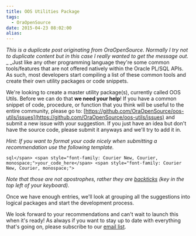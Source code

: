 ```yaml
---
title: OOS Utilities Package
tags:
  - OraOpenSource
date: 2015-04-23 08:02:00
alias:
---
```


_This is a duplicate post originating from OraOpenSource. Normally I try not to duplicate content but in this case I really wanted to get the message out._
_
_Just like any other programming language they're some common tools/features that are not offered natively within the Oracle PL/SQL APIs. As such, most developers start compiling a list of these common tools and create their own utility packages or code snippets.

We're looking to create a master utility package(s), currently called OOS Utils. Before we can do that **we need your help**! If you have a common snippet of code, procedure, or function that you think will be useful to the entire community, please go to: [https://github.com/OraOpenSource/oos-utils/issues](https://github.com/OraOpenSource/oos-utils/issues) and submit a new issue with your suggestion. If you just have an idea but don't have the source code, please submit it anyways and we'll try to add it in.

_Hint: If you want to format your code nicely when submitting a recommendation use the following template.&nbsp;_

<span style="font-family: Courier New, Courier, monospace;">```sql</span>
<span style="font-family: Courier New, Courier, monospace;">your_code_here</span>
<span style="font-family: Courier New, Courier, monospace;">```</span>

_Note that those are not apostrophes, rather they are [backticks](https://help.github.com/articles/markdown-basics/#code-formatting) (key in the top left of your keyboard)._

Once we have enough entries, we'll look at grouping all the suggestions into logical packages and start the development process.

We look forward to your recommendations and can't wait to launch this when it's ready! As always if you want to stay up to date with everything that's going on, please subscribe to our [email list](http://www.oraopensource.com/email-list).